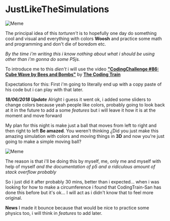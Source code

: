 # JustLikeTheSimulations

![Meme](https://i.ytimg.com/vi/gbkxa_stttY/maxresdefault.jpg)

The principal idea of this _torturen't_ is to hopefully one day do something cool
and visual and everything with colors **Woosh** and practice some math and programming
and don't die of boredom etc. 

*By the time i'm writing this i know nothing about what i should be using other than*
*i'm gonna do some P5js.*

To introduce me to this _dien't_ i will use the video 
[**"CodingChallenge #86: Cube Wave by Bees and Bombs"**](https://www.youtube.com/watch?v=H81Tdrmz2LA) by [**The Coding Train**](https://www.youtube.com/channel/UCvjgXvBlbQiydffZU7m1_aw)

Expectations for this: First i'm going to literally end up with a copy paste of his code
but i can play with that later.

_**18/06/2018 Update**_
Alright i guess it went ok, i added some sliders to change colors because yeah people like colors, probably going to look back at it in the future to add a some *features* but i will leave it how it is at the moment and move forward

My plan for this night is make just a ball that moves from left to right and then right to left **Be amazed**. You weren't thinking ¿Did you just make this amazing simulation with colors and moving things in **3D** and now you're just going to make a simple moving ball?

![Meme](https://i.kym-cdn.com/entries/icons/facebook/000/028/596/dsmGaKWMeHXe9QuJtq_ys30PNfTGnMsRuHuo_MUzGCg.jpg)

The reason is that i'll be doing this by myself, me, only me and myself with help of myself *and the documentation of p5 and a ridiculous amount of stack overflow probably*

So i just did it after probably 30 mins, better than i expected... when i was looking for how to make a circumference i found that CodingTrain-San has done this before but it's ok... I will act as i didn't know that to feel more original.

**News** I made it bounce because that would be nice to practice some physics too, i will think in *features* to add later.